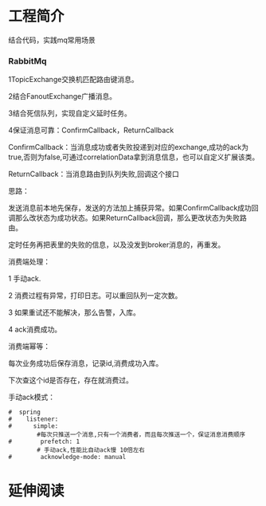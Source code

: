 # 工程简介

结合代码，实践mq常用场景

### RabbitMq

1TopicExchange交换机匹配路由键消息。

2结合FanoutExchange广播消息。

3结合死信队列，实现自定义延时任务。

4保证消息可靠：ConfirmCallback，ReturnCallback

ConfirmCallback：当消息成功或者失败投递到对应的exchange,成功的ack为true,否则为false,可通过correlationData拿到消息信息，也可以自定义扩展该类。

ReturnCallback：当消息路由到队列失败,回调这个接口

思路：

发送消息前本地先保存，发送的方法加上捕获异常。如果ConfirmCallback成功回调那么改状态为成功状态。如果ReturnCallback回调，那么更改状态为失败路由。

定时任务再把表里的失败的信息，以及没发到broker消息的，再重发。

消费端处理：

1 手动ack.

2 消费过程有异常，打印日志。可以重回队列一定次数。

3 如果重试还不能解决，那么告警，入库。

4 ack消费成功。

消费端幂等：

每次业务成功后保存消息，记录id,消费成功入库。

下次查这个id是否存在，存在就消费过。

手动ack模式：

```
#  spring
#    listener:
#      simple:
        #每次只推送一个消息,只有一个消费者，而且每次推送一个，保证消息消费顺序
#        prefetch: 1
        # 手动ack,性能比自动ack慢 10倍左右
#        acknowledge-mode: manual
```







# 延伸阅读

